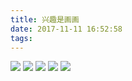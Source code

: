 ```yaml
---
title: 兴趣是画画
date: 2017-11-11 16:52:58
tags:
---
```


![](https://cloud-pics.oss-cn-shanghai.aliyuncs.com/img/blog/IMG_1705.JPG?x-oss-process=style/blogstyle)
![](https://cloud-pics.oss-cn-shanghai.aliyuncs.com/img/blog/IMG_1702.JPG?x-oss-process=style/blogstyle)
![](https://cloud-pics.oss-cn-shanghai.aliyuncs.com/img/blog/IMG_1620.JPG?x-oss-process=style/blogstyle)
![](https://cloud-pics.oss-cn-shanghai.aliyuncs.com/img/blog/IMG_1608(20191211-150920).JPG?x-oss-process=style/blogstyle)
![](https://cloud-pics.oss-cn-shanghai.aliyuncs.com/img/blog/IMG_1648(20171126-023937).JPG?x-oss-process=style/blogstyle)